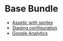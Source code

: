 
# Base Bundle

- [Assetic with sprites](Resources/doc/assetic.md)
- [Staging configuration](Resources/doc/staging.md)
- [Google Analytics](Resources/doc/google_analytics.md)
